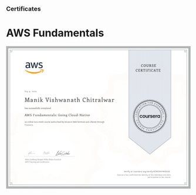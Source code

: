 ### Certificates 

# AWS Fundamentals

<img width="1000" alt="Gui" src="https://github.com/ChitralwarManik/Certificates/blob/main/Images/AWS%20Fundamentals_page-0001.jpg">



